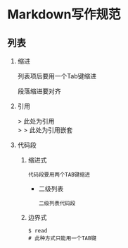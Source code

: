 # Markdown写作规范

## 列表

1.  缩进

    列表项后要用一个Tab键缩进

    段落缩进要对齐

2.  引用

    \> 此处为引用  
    \> \> 此处为引用嵌套

3.  代码段

    1.  缩进式

            代码段要用两个TAB键缩进

        *   二级列表

                二级列表代码段
    2.  边界式
    
        ```shell
        $ read
        # 此种方式只能用一个TAB键
        ```
  
